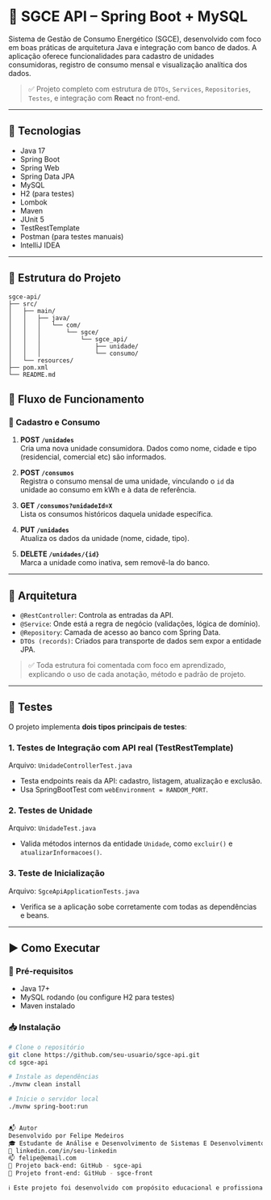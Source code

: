# 🚀 SGCE API – Spring Boot + MySQL

Sistema de Gestão de Consumo Energético (SGCE), desenvolvido com foco em boas práticas de arquitetura Java e integração com banco de dados. A aplicação oferece funcionalidades para cadastro de unidades consumidoras, registro de consumo mensal e visualização analítica dos dados.

> ✅ Projeto completo com estrutura de `DTOs`, `Services`, `Repositories`, `Testes`, e integração com **React** no front-end.

---

## 🔧 Tecnologias

- Java 17
- Spring Boot
- Spring Web
- Spring Data JPA
- MySQL
- H2 (para testes)
- Lombok
- Maven
- JUnit 5
- TestRestTemplate
- Postman (para testes manuais)
- IntelliJ IDEA

---

## 📂 Estrutura do Projeto

```
sgce-api/
├── src/
│   ├── main/
│   │   ├── java/
│   │   │   └── com/
│   │   │       └── sgce/
│   │   │           └── sgce_api/
│   │   │               ├── unidade/
│   │   │               └── consumo/
│   └── resources/
├── pom.xml
└── README.md
```

## 🧠 Fluxo de Funcionamento

### 🔁 Cadastro e Consumo

1. **POST `/unidades`**  
   Cria uma nova unidade consumidora. Dados como nome, cidade e tipo (residencial, comercial etc) são informados.

2. **POST `/consumos`**  
   Registra o consumo mensal de uma unidade, vinculando o `id` da unidade ao consumo em kWh e à data de referência.

3. **GET `/consumos?unidadeId=X`**  
   Lista os consumos históricos daquela unidade específica.

4. **PUT `/unidades`**  
   Atualiza os dados da unidade (nome, cidade, tipo).

5. **DELETE `/unidades/{id}`**  
   Marca a unidade como inativa, sem removê-la do banco.

---

## 🔄 Arquitetura

- `@RestController`: Controla as entradas da API.
- `@Service`: Onde está a regra de negócio (validações, lógica de domínio).
- `@Repository`: Camada de acesso ao banco com Spring Data.
- `DTOs (records)`: Criados para transporte de dados sem expor a entidade JPA.

> ✅ Toda estrutura foi comentada com foco em aprendizado, explicando o uso de cada anotação, método e padrão de projeto.

---

## 🧪 Testes

O projeto implementa **dois tipos principais de testes**:

### 1. **Testes de Integração com API real (TestRestTemplate)**

Arquivo: `UnidadeControllerTest.java`

- Testa endpoints reais da API: cadastro, listagem, atualização e exclusão.
- Usa SpringBootTest com `webEnvironment = RANDOM_PORT`.

### 2. **Testes de Unidade**

Arquivo: `UnidadeTest.java`

- Valida métodos internos da entidade `Unidade`, como `excluir()` e `atualizarInformacoes()`.

### 3. **Teste de Inicialização**

Arquivo: `SgceApiApplicationTests.java`

- Verifica se a aplicação sobe corretamente com todas as dependências e beans.

---

## ▶️ Como Executar

### 🔧 Pré-requisitos

- Java 17+
- MySQL rodando (ou configure H2 para testes)
- Maven instalado

### 📥 Instalação

```bash
# Clone o repositório
git clone https://github.com/seu-usuario/sgce-api.git
cd sgce-api

# Instale as dependências
./mvnw clean install

# Inicie o servidor local
./mvnw spring-boot:run


📬 Autor
Desenvolvido por Felipe Medeiros 
🎓 Estudante de Análise e Desenvolvimento de Sistemas E Desenvolvimento FullStack
🔗 linkedin.com/in/seu-linkedin
📫 felipe@email.com
📂 Projeto back-end: GitHub - sgce-api
📂 Projeto front-end: GitHub - sgce-front

ℹ️ Este projeto foi desenvolvido com propósito educacional e profissional, aplicando conceitos reais de arquitetura de software, testes automatizados e integração com front-end React.